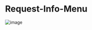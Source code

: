 # Request-Info-Menu

![image](https://user-images.githubusercontent.com/32751661/94380353-358e9b00-0103-11eb-923c-61503ea657e4.png)
